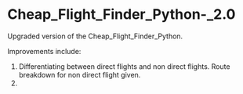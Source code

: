 # Cheap_Flight_Finder_Python-_2.0
Upgraded version of the Cheap_Flight_Finder_Python.

Improvements include:
1) Differentiating between direct flights and non direct flights. Route breakdown for non direct flight given. 
2) 

